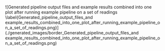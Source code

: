 ![Generated pipeline output files and example results combined into one plot after running example pipeline on a set of readings \label{Generated_pipeline_output_files_and example_results_combined_into_one_plot_after_running_example_pipeline_on_a_set_of_readings.png}](./generated_images/border_Generated_pipeline_output_files_and example_results_combined_into_one_plot_after_running_example_pipeline_on_a_set_of_readings.png)

